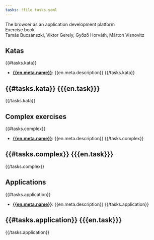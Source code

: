 ```yaml
---
tasks: !file tasks.yaml
---
```


<div class="title">
  The browser as an application development platform<br>
  Exercise book
</div>

<div class="authors">
  Tamás Bucsánszki, Viktor Gerely, Győző Horváth, Márton Visnovitz
</div>

<div class="subtitle">
</div>

<div class="disclaimer">
</div>

## Katas

{{#tasks.kata}}
- **[{{en.meta.name}}](#!/../tasks/{{id}}/task.en.md)**: {{en.meta.description}}
{{/tasks.kata}}

{{#tasks.kata}}
{{{en.task}}}
---
{{/tasks.kata}}

## Complex exercises

{{#tasks.complex}}
- **[{{en.meta.name}}](#!/../tasks/{{id}}/task.en.md)**: {{en.meta.description}}
{{/tasks.complex}}

{{#tasks.complex}}
{{{en.task}}}
---
{{/tasks.complex}}

## Applications

{{#tasks.application}}
- **[{{en.meta.name}}](#!/../tasks/{{id}}/task.en.md)**: {{en.meta.description}}
{{/tasks.application}}

{{#tasks.application}}
{{{en.task}}}
---
{{/tasks.application}}